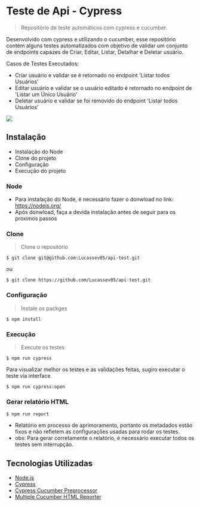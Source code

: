 # Teste de Api - Cypress
> Repositório de teste automáticos com cypress e cucumber.


Desenvolvido com cypress e utilizando o cucumber, esse repositório contém alguns testes automatizados com objetivo de validar um conjunto de endpoints capazes de Criar,
Editar, Listar, Detalhar e Deletar usuário.

Casos de Testes Executados:
- Criar usuário e validar se é retornado no endpoint 'Listar todos Usuários'
- Editar usuário e validar se o usuário editado é retornado no endpoint de 'Listar um Único Usuário'
- Deletar usuário e validar se foi removido do endpoint 'Listar todos Usuários'

![](../header.png)

## Instalação

- Instalação do Node
- Clone do projeto
- Configuração
- Execução do projeto

### Node

- Para instalação do Node, é necessário fazer o donwload no link: https://nodejs.org/
- Após donwload, faça a devida instalação antes de seguir para os proximos passos

### Clone

> Clone o repositório

```shell
$ git clone git@github.com:Lucassev05/api-test.git
```
ou

```shell
$ git clone https://github.com/Lucassev05/api-test.git
```

### Configuração

> Instale os packges

```shell
$ npm install
```

### Execução
> Execute os testes

```shell
$ npm run cypress
```

Para visualizar melhor os testes e as validações feitas, sugiro executar o teste via interface
```shell
$ npm run cypress:open
```

### Gerar relatório HTML
```shell
$ npm run report
```
- Relatório em processo de aprimoramento, portanto os metadados estão fixos e não refletem as configurações usadas para rodar os testes.
- obs: Para gerar corretamente o relatório, é necessário executar todos os testes sem interrupção.

## Tecnologias Utilizadas
- <a href="https://nodejs.org/" target="_blank">Node.js</a>
- <a href="https://www.cypress.io/" target="_blank">Cypress</a>
- <a href="https://github.com/TheBrainFamily/cypress-cucumber-preprocessor" target="_blank">Cypress Cucumber Preprocessor</a>
- <a href="https://github.com/wswebcreation/multiple-cucumber-html-reporter" target="_blank">Multiple Cucumber HTML Reporter</a>
